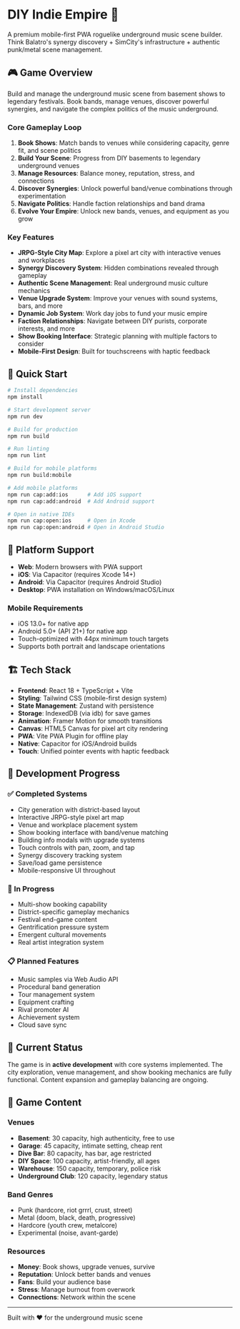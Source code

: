# DIY Indie Empire 🎸

A premium mobile-first PWA roguelike underground music scene builder. Think Balatro's synergy discovery + SimCity's infrastructure + authentic punk/metal scene management.

## 🎮 Game Overview

Build and manage the underground music scene from basement shows to legendary festivals. Book bands, manage venues, discover powerful synergies, and navigate the complex politics of the music underground.

### Core Gameplay Loop

1. **Book Shows**: Match bands to venues while considering capacity, genre fit, and scene politics
2. **Build Your Scene**: Progress from DIY basements to legendary underground venues
3. **Manage Resources**: Balance money, reputation, stress, and connections
4. **Discover Synergies**: Unlock powerful band/venue combinations through experimentation
5. **Navigate Politics**: Handle faction relationships and band drama
6. **Evolve Your Empire**: Unlock new bands, venues, and equipment as you grow

### Key Features

- **JRPG-Style City Map**: Explore a pixel art city with interactive venues and workplaces
- **Synergy Discovery System**: Hidden combinations revealed through gameplay
- **Authentic Scene Management**: Real underground music culture mechanics
- **Venue Upgrade System**: Improve your venues with sound systems, bars, and more
- **Dynamic Job System**: Work day jobs to fund your music empire
- **Faction Relationships**: Navigate between DIY purists, corporate interests, and more
- **Show Booking Interface**: Strategic planning with multiple factors to consider
- **Mobile-First Design**: Built for touchscreens with haptic feedback

## 🚀 Quick Start

```bash
# Install dependencies
npm install

# Start development server
npm run dev

# Build for production
npm run build

# Run linting
npm run lint

# Build for mobile platforms
npm run build:mobile

# Add mobile platforms
npm run cap:add:ios      # Add iOS support
npm run cap:add:android  # Add Android support

# Open in native IDEs
npm run cap:open:ios     # Open in Xcode
npm run cap:open:android # Open in Android Studio
```

## 📱 Platform Support

- **Web**: Modern browsers with PWA support
- **iOS**: Via Capacitor (requires Xcode 14+)
- **Android**: Via Capacitor (requires Android Studio)
- **Desktop**: PWA installation on Windows/macOS/Linux

### Mobile Requirements
- iOS 13.0+ for native app
- Android 5.0+ (API 21+) for native app
- Touch-optimized with 44px minimum touch targets
- Supports both portrait and landscape orientations

## 🏗️ Tech Stack

- **Frontend**: React 18 + TypeScript + Vite
- **Styling**: Tailwind CSS (mobile-first design system)
- **State Management**: Zustand with persistence
- **Storage**: IndexedDB (via idb) for save games
- **Animation**: Framer Motion for smooth transitions
- **Canvas**: HTML5 Canvas for pixel art city rendering
- **PWA**: Vite PWA Plugin for offline play
- **Native**: Capacitor for iOS/Android builds
- **Touch**: Unified pointer events with haptic feedback

## 🎯 Development Progress

### ✅ Completed Systems
- City generation with district-based layout
- Interactive JRPG-style pixel art map
- Venue and workplace placement system
- Show booking interface with band/venue matching
- Building info modals with upgrade systems
- Touch controls with pan, zoom, and tap
- Synergy discovery tracking system
- Save/load game persistence
- Mobile-responsive UI throughout

### 🚧 In Progress
- Multi-show booking capability
- District-specific gameplay mechanics
- Festival end-game content
- Gentrification pressure system
- Emergent cultural movements
- Real artist integration system

### 📋 Planned Features
- Music samples via Web Audio API
- Procedural band generation
- Tour management system
- Equipment crafting
- Rival promoter AI
- Achievement system
- Cloud save sync

## 🚧 Current Status

The game is in **active development** with core systems implemented. The city exploration, venue management, and show booking mechanics are fully functional. Content expansion and gameplay balancing are ongoing.

## 🎸 Game Content

### Venues
- **Basement**: 30 capacity, high authenticity, free to use
- **Garage**: 45 capacity, intimate setting, cheap rent
- **Dive Bar**: 80 capacity, has bar, age restricted
- **DIY Space**: 100 capacity, artist-friendly, all ages
- **Warehouse**: 150 capacity, temporary, police risk
- **Underground Club**: 120 capacity, legendary status

### Band Genres
- Punk (hardcore, riot grrrl, crust, street)
- Metal (doom, black, death, progressive)
- Hardcore (youth crew, metalcore)
- Experimental (noise, avant-garde)

### Resources
- **Money**: Book shows, upgrade venues, survive
- **Reputation**: Unlock better bands and venues
- **Fans**: Build your audience base
- **Stress**: Manage burnout from overwork
- **Connections**: Network within the scene

---

Built with ❤️ for the underground music scene
